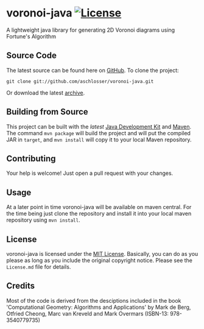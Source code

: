 # voronoi-java [![License](http://img.shields.io/badge/license-MIT-lightgrey.svg?style=flat)][License]
A lightweight java library for generating 2D Voronoi diagrams using Fortune's Algorithm

## Source Code
The latest source can be found here on [GitHub](https://github.com/aschlosser/voronoi-java). To clone the project:

    git clone git://github.com/aschlosser/voronoi-java.git

Or download the latest [archive](https://github.com/aschlosser/voronoi-java/archive/master.zip).

## Building from Source
This project can be built with the _latest_ [Java Development Kit](http://oracle.com/technetwork/java/javase/downloads) and [Maven](https://maven.apache.org/). The command `mvn package` will build the project and will put the compiled JAR in `target`, and `mvn install` will copy it to your local Maven repository.

## Contributing
Your help is welcome! Just open a pull request with your changes.

## Usage
At a later point in time voronoi-java will be available on maven central. For the time being just clone the repository and install it into your local maven repository using `mvn install`.

## License
voronoi-java is licensed under the [MIT License][License]. Basically, you can do as you please as long as you include the original copyright notice. Please see the `License.md` file for details.

## Credits
Most of the code is derived from the desciptions included in the book 'Computational Geometry: Algorithms and Applications'
by Mark de Berg, Otfried Cheong, Marc van Kreveld and Mark Overmars (ISBN-13: 978-3540779735)

[License]: https://choosealicense.com/licenses/mit/

